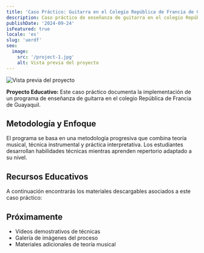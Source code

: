 ```yaml
---
title: 'Caso Práctico: Guitarra en el Colegio República de Francia de Guayaquil'
description: Caso práctico de enseñanza de guitarra en el colegio República de Francia de Guayaquil, with downloadable materials and interactive resources for students.
publishDate: '2024-09-24'
isFeatured: true
locale: 'es'
slug: 'uerdf'
seo:
  image:
    src: '/project-1.jpg'
    alt: Vista previa del proyecto
---
```


![Vista previa del proyecto](/project-1.jpg)

**Proyecto Educativo:** Este caso práctico documenta la implementación de un programa de enseñanza de guitarra en el colegio República de Francia de Guayaquil.

## Metodología y Enfoque

El programa se basa en una metodología progresiva que combina teoría musical, técnica instrumental y práctica interpretativa. Los estudiantes desarrollan habilidades técnicas mientras aprenden repertorio adaptado a su nivel.

## Recursos Educativos

A continuación encontrarás los materiales descargables asociados a este caso práctico:

## Próximamente

- Vídeos demostrativos de técnicas
- Galería de imágenes del proceso
- Materiales adicionales de teoría musical
